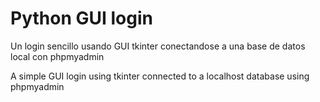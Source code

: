 # Python GUI login
Un login sencillo usando GUI tkinter conectandose a una base de datos local con phpmyadmin

A simple GUI login using tkinter connected to a localhost database using phpmyadmin
